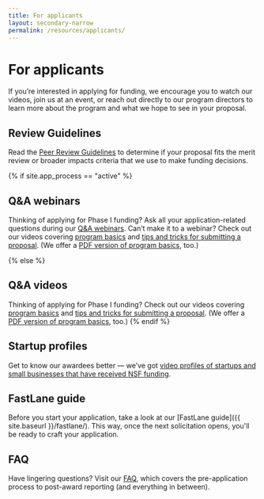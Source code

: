```yaml
---
title: For applicants
layout: secondary-narrow
permalink: /resources/applicants/
---
```


# For applicants

If you’re interested in applying for funding, we encourage you to watch our videos, join us at an event, or reach out directly to our program directors to learn more about the program and what we hope to see in your proposal. 

## Review Guidelines

Read the [Peer Review Guidelines](https://seedfund.nsf.gov/resources/review/peer-review/) to determine if your proposal fits the merit review or broader impacts criteria that we use to make funding decisions.

{% if site.app_process == "active" %}
## Q&A webinars

Thinking of applying for Phase I funding? Ask all your application-related questions during our [Q&A webinars](https://seedfund.nsf.gov/events/). Can’t make it to a webinar? Check out our videos covering [program basics](https://youtu.be/oJSYhyJ06Wk) and [tips and tricks for submitting a proposal](https://youtu.be/sogjxLBLhzk). (We offer a [PDF version of program basics]({{site.baseurl}}/assets/files/press/overview2018.pdf), too.)

{% else %}
## Q&A videos

Thinking of applying for Phase I funding? Check out our videos covering [program basics](https://youtu.be/oJSYhyJ06Wk) and [tips and tricks for submitting a proposal](https://youtu.be/sogjxLBLhzk). (We offer a [PDF version of program basics](https://www.nsf.gov/eng/iip/sbir/documents/About_NSF_SBIR_STTR.pdf), too.)
{% endif %}

## Startup profiles

Get to know our awardees better — we’ve got [video profiles of startups and small businesses that have received NSF funding](https://www.youtube.com/playlist?list=PLGhBP1C7iCOkPp8yv2I3ZGk16LiMIiikb).

## FastLane guide

Before you start your application, take a look at our [FastLane guide]({{ site.baseurl }}/fastlane/). This way, once the next solicitation opens, you'll be ready to craft your application. 

## FAQ

Have lingering questions? Visit our [FAQ](https://www.nsf.gov/pubs/2018/nsf18068/nsf18068.jsp), which covers the pre-application process to post-award reporting (and everything in between).
